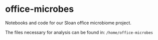 # office-microbes
Notebooks and code for our Sloan office microbiome project.

The files necessary for analysis can be found in: 
`/home/office-microbes`
